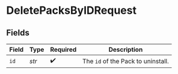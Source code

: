 # DeletePacksByIDRequest


## Fields

| Field                                         | Type                                          | Required                                      | Description                                   |
| --------------------------------------------- | --------------------------------------------- | --------------------------------------------- | --------------------------------------------- |
| `id`                                          | *str*                                         | :heavy_check_mark:                            | The <code>id</code> of the Pack to uninstall. |